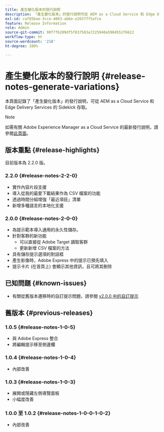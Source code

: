 ```yaml
---
title: 產生變化版本的發行說明
description: 「產生變化版本」的發行說明可從 AEM as a Cloud Service 和 Edge Delivery Services 的 Sidekick 存取
exl-id: caf85bae-3cce-4083-ab6e-e2637ff5afce
feature: Release Information
role: Admin
source-git-commit: 90f7f6209df5f837583a7225940a5984551f6622
workflow-type: ht
source-wordcount: '218'
ht-degree: 100%

---
```


# 產生變化版本的發行說明 {#release-notes-generate-variations}

本頁面記錄了「產生變化版本」的發行說明，可從 AEM as a Cloud Service 和 Edge Delivery Services 的 Sidekick 存取。

>[!NOTE]
>
>如需有關 Adobe Experience Manager as a Cloud Service 的最新發行說明，請參閱[此頁面](/help/release-notes/release-notes-cloud/release-notes-current.md)。

## 版本重點 {#release-highlights}

目前版本為 2.2.0 版。

### 2.2.0 {#release-notes-2-2-0}

* 實作內容片段支援
* 導入從我的最愛下載結果作為 CSV 檔案的功能
* 透過時間分組增強「最近項目」清單
* 新增多種語言的本地化支援

### 2.0.0 {#release-notes-2-0-0}

* 為提示範本導入通用的永久性儲存。
* 針對客群的新功能
   * 可以直接從 Adobe Target 讀取客群
   * 更新新增 CSV 檔案的方法
* 具有儲存提示選項的對話框
* 產生影像時，Adobe Express 中的提示已預先填入
* 提示卡片 (在首頁上) 會顯示其他資訊，且可將其刪除

## 已知問題 {#known-issues}

* 有關從舊版本遷移時的自訂提示問題，請參閱 [v2.0.0 中的自訂提示](/help/generative-ai/generate-variations.md#custom-prompts-v200)

## 舊版本 {#previous-releases}

### 1.0.5 {#release-notes-1-0-5}

* 與 Adobe Express 整合
* 將編輯提示移至側邊欄

### 1.0.4 {#release-notes-1-0-4}

* 內部改善

### 1.0.3 {#release-notes-1-0-3}

* 展開或隱藏左側導覽面板
* 小幅度改善

### 1.0.0 至 1.0.2 {#release-notes-1-0-0-1-0-2}

* 內部改善
